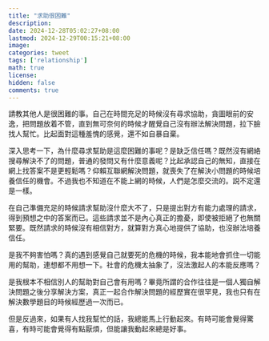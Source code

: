 ```yaml
---
title: "求助很困難"
description: 
date: 2024-12-28T05:02:27+08:00
lastmod: 2024-12-29T00:15:21+08:00
image: 
categories: tweet
tags: ['relationship']
math: true
license: 
hidden: false
comments: true
---
```


請教其他人是很困難的事。自己在時間充足的時候沒有尋求協助，貪圖眼前的安逸，把問題放着不管，直到無可奈何的時候才醒覺自己沒有辦法解決問題，拉下臉找人幫忙。比起面對這種羞愧的感覺，還不如自暴自棄。

深入思考一下，為什麼尋求幫助是這麼困難的事呢？是缺乏信任嗎？既然沒有網絡搜尋解決不了的問題，普通的發問又有什麼意義呢？比起承認自己的無知，直接在網上找答案不是更輕鬆嗎？仰賴互聯網解決問題，就喪失了在解決小問題的時候培養信任的機會。不過我也不知道在不能上網的時候，人們是怎麼交流的。説不定還是一樣。

在自己準備充足的時候請求幫助沒什麼大不了，只是提出對方有能力處理的請求，得到預想之中的答案而已。這些請求並不是內心真正的擔憂，即使被拒絕了也無關緊要。既然請求的時候沒有相信對方，就算對方真心地提供了協助，也沒辦法培養信任。

是我不夠害怕嗎？真的遇到感覺自己就要死的危機的時候，我本能地會抓住一切能用的幫助，連想都不用想一下。社會的危機太抽象了，沒法激起人的本能反應嗎？

是我根本不相信別人的幫助對自己會有用嗎？畢竟所謂的合作往往是一個人獨自解決問題之後分享解決方案，真正一起合作解決問題的經歷實在很罕見，我也只有在解決數學題目的時候經歷過一次而已。

但是反過來，如果有人找我幫忙的話，我總能馬上行動起來。有時可能會覺得驚喜，有時可能會覺得有點厭煩，但能讓我動起來總是好事。


